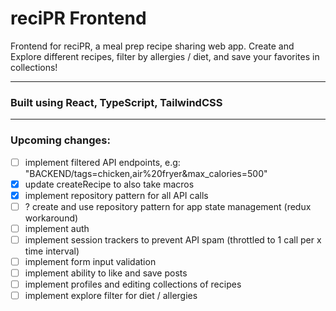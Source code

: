 # reciPR Frontend

Frontend for reciPR, a meal prep recipe sharing web app. Create and Explore different recipes, filter by allergies / diet, and save your favorites in collections!

---

### Built using React, TypeScript, TailwindCSS

---

### Upcoming changes:

- [ ] implement filtered API endpoints, e.g: "BACKEND/tags=chicken,air%20fryer&max_calories=500"
- [x] update createRecipe to also take macros
- [x] implement repository pattern for all API calls
- [ ] ? create and use repository pattern for app state management (redux workaround)
- [ ] implement auth
- [ ] implement session trackers to prevent API spam (throttled to 1 call per x time interval)
- [ ] implement form input validation
- [ ] implement ability to like and save posts
- [ ] implement profiles and editing collections of recipes
- [ ] implement explore filter for diet / allergies
